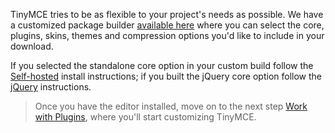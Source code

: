 TinyMCE tries to be as flexible to your project's needs as possible. We have a customized package builder [available here](https://www.tinymce.com/download/custom-builds/) where you can select the core, plugins, skins, themes and compression options you'd like to include in your download.

If you selected the standalone core option in your custom build follow the [Self-hosted](#sdkinstall) install instructions; if you built the jQuery core option follow the [jQuery](#jqueryinstall) instructions.

> Once you have the editor installed, move on to the next step [Work with Plugins](../work-with-plugins/), where you'll start customizing TinyMCE.
